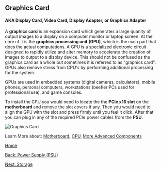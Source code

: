 ## Graphics Card
#### AKA Display Card, Video Card, Display Adapter, or Graphics Adapter
A **graphics card** is an expansion card which generates a large quanity of output images to a display on a computer monitor or laptop screen.
At the core of it is the **graphics processing unit (GPU)**, which is the main part that does the actual computations. A GPU is a specialized electronic circuit designed to rapidly utilize and alter memory to accelerate the creation of images to output to a display device. This should not be confused as the graphics card as a whole but sometimes it is referred to  as "graphics card". GPUs also remove stress from CPU's by performing additional processing for the system.

GPUs are used in embedded systems (digital cameras, calculators), mobile phones, personal computers, workstations (beefier PCs used for professional use), and game consoles.

To install the GPU you would need to locate the the **PCIe x16 slot** on the **motherboard** and remove the slot covers if any. Then you would need to align the GPU with the slot and press firmly until you feel it click. After that you can plug in any of the required PCIe power cables from the **PSU**.

![Graphics Card](https://madpcb.com/wp-content/uploads/2020/12/Graphics-Card-PCB-Assembly.jpg)

Learn More about: [Motherboard](Motherboard.md), [CPU](CPU.md), [More Advanced Components](More-Advanced-Components.md)

[Home](README.md)

[Back: Power Supply (PSU)](PSU.md)

[Next: Storage](Storage.md)

